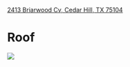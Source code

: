 
[2413 Briarwood Cv, Cedar Hill, TX 75104](https://www.zillow.com/homedetails/2413-Briarwood-Cv-Cedar-Hill-TX-75104/67952335_zpid/?utm_source=email&utm_medium=email&utm_campaign=emo-SendToFriendHDP-hdp)

# Roof

![](https://photos.zillowstatic.com/fp/b74d22920d461feee80d1ba551b76364-cc_ft_1536.webp)